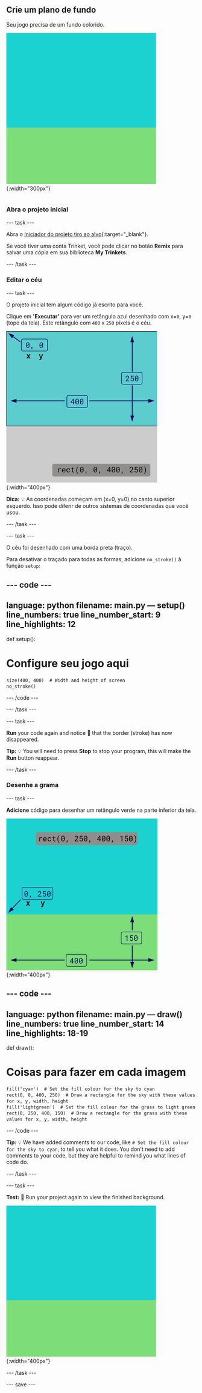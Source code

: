 ## Crie um plano de fundo

<div style="display: flex; flex-wrap: wrap">
<div style="flex-basis: 200px; flex-grow: 1; margin-right: 15px;">
Seu jogo precisa de um fundo colorido.
</div>
<div>

![A área de saída com um retângulo da cor do céu acima de um retângulo da cor da grama para criar o plano de fundo.](images/background.png){:width="300px"}

</div>
</div>

### Abra o projeto inicial

--- task ---

Abra o [Iniciador do projeto tiro ao alvo](https://trinket.io/python/9973649e5c){:target="_blank"}.

Se você tiver uma conta Trinket, você pode clicar no botão **Remix** para salvar uma cópia em sua biblioteca **My Trinkets**.

--- /task ---

### Editar o céu

--- task ---

O projeto inicial tem algum código já escrito para você.

Clique em **'Executar'** para ver um retângulo azul desenhado com x=`0`, y=`0` (topo da tela). Este retângulo com `400` x `250` píxels é o céu.

![Um retângulo azul com uma borda preta ao redor, acima de um retângulo cinza. O canto superior esquerdo da tela é marcado como x=0, y=0 esta é a origem do retângulo. A largura é destacada como 400 e a altura como 250. O código rect(0, 0, 400, 250) é mostrado.](images/sky_stroke.png){:width="400px"}

**Dica:** 💡 As coordenadas começam em (x=0, y=0) no canto superior esquerdo. Isso pode diferir de outros sistemas de coordenadas que você usou.

--- /task ---

--- task ---

O céu foi desenhado com uma borda preta (traço).

Para desativar o traçado para todas as formas, adicione `no_stroke()` à função `setup`:

--- code ---
---
language: python filename: main.py — setup() line_numbers: true line_number_start: 9
line_highlights: 12
---
def setup():
# Configure seu jogo aqui

    size(400, 400)  # Width and height of screen
    no_stroke()

--- /code ---

--- /task ---

--- task ---

**Run** your code again and notice 👀 that the border (stroke) has now disappeared.

**Tip:** 💡 You will need to press **Stop** to stop your program, this will make the **Run** button reappear.

--- /task ---

### Desenhe a grama

--- task ---

**Adicione** código para desenhar um retângulo verde na parte inferior da tela.

![A área de saída com um retângulo da cor do céu acima de um retângulo da cor da grama para criar o plano de fundo. O canto superior esquerdo do retângulo é marcado como x=0, y=250 esta é a origem do retângulo. A largura é destacada como 400 e a altura como 150. O código rect(0, 250, 400, 150) é mostrado.](images/green-grass.png){:width="400px"}

--- code ---
---
language: python filename: main.py — draw() line_numbers: true line_number_start: 14
line_highlights: 18-19
---
def draw():
# Coisas para fazer em cada imagem

    fill('cyan')  # Set the fill colour for the sky to cyan
    rect(0, 0, 400, 250)  # Draw a rectangle for the sky with these values for x, y, width, height
    fill('lightgreen')  # Set the fill colour for the grass to light green
    rect(0, 250, 400, 150)  # Draw a rectangle for the grass with these values for x, y, width, height

--- /code ---

**Tip:** 💡 We have added comments to our code, like `# Set the fill colour for the sky to cyan`, to tell you what it does. You don't need to add comments to your code, but they are helpful to remind you what lines of code do.

--- /task ---

--- task ---

**Test:** 🔄 Run your project again to view the finished background.

![The output area with a sky-coloured rectangle above a grass-coloured rectangle to create the background.](images/background.png){:width="400px"}

--- /task ---

--- save ---